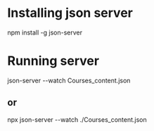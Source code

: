 # Installing json server
npm install -g json-server
# Running server
json-server --watch Courses_content.json
## or
npx json-server --watch ./Courses_content.json

